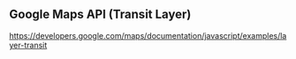 ## Google Maps API (Transit Layer)

https://developers.google.com/maps/documentation/javascript/examples/layer-transit

